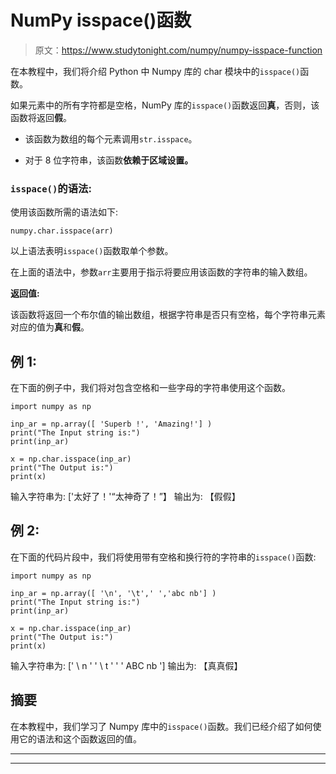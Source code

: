 # NumPy isspace()函数

> 原文：<https://www.studytonight.com/numpy/numpy-isspace-function>

在本教程中，我们将介绍 Python 中 Numpy 库的 char 模块中的`isspace()`函数。

如果元素中的所有字符都是空格，NumPy 库的`isspace()`函数返回**真**，否则，该函数将返回**假**。

*   该函数为数组的每个元素调用`str.isspace`。

*   对于 8 位字符串，该函数**依赖于区域设置。**

### `isspace()`的语法:

使用该函数所需的语法如下:

```
numpy.char.isspace(arr)
```

以上语法表明`isspace()`函数取单个参数。

在上面的语法中，参数`arr`主要用于指示将要应用该函数的字符串的输入数组。

**返回值:**

该函数将返回一个布尔值的输出数组，根据字符串是否只有空格，每个字符串元素对应的值为**真**和**假**。

## 例 1:

在下面的例子中，我们将对包含空格和一些字母的字符串使用这个函数。

```
import numpy as np

inp_ar = np.array([ 'Superb !', 'Amazing!'] )
print("The Input string is:")
print(inp_ar)

x = np.char.isspace(inp_ar)
print("The Output is:")
print(x)
```

输入字符串为:
['太好了！'“太神奇了！”】
输出为:
【假假】

## 例 2:

在下面的代码片段中，我们将使用带有空格和换行符的字符串的`isspace()`函数:

```
import numpy as np

inp_ar = np.array([ '\n', '\t',' ','abc nb'] )
print("The Input string is:")
print(inp_ar)

x = np.char.isspace(inp_ar)
print("The Output is:")
print(x)
```

输入字符串为:
[' \ n ' ' \ t ' ' ' ABC nb ']
输出为:
【真真假】

## 摘要

在本教程中，我们学习了 Numpy 库中的`isspace()`函数。我们已经介绍了如何使用它的语法和这个函数返回的值。

* * *

* * *